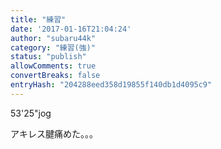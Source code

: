 ```yaml
---
title: "練習"
date: '2017-01-16T21:04:24'
author: "subaru44k"
category: "練習(強)"
status: "publish"
allowComments: true
convertBreaks: false
entryHash: "204288eed358d19855f140db1d4095c9"
---
```

53'25"jog

アキレス腱痛めた。。。
